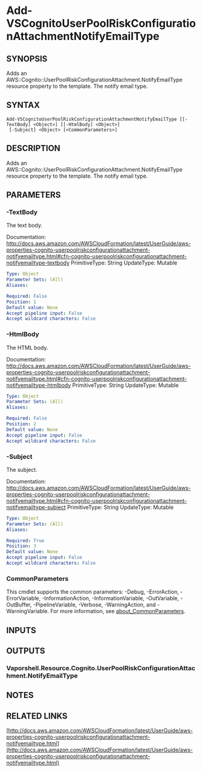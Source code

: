 # Add-VSCognitoUserPoolRiskConfigurationAttachmentNotifyEmailType

## SYNOPSIS
Adds an AWS::Cognito::UserPoolRiskConfigurationAttachment.NotifyEmailType resource property to the template.
The notify email type.

## SYNTAX

```
Add-VSCognitoUserPoolRiskConfigurationAttachmentNotifyEmailType [[-TextBody] <Object>] [[-HtmlBody] <Object>]
 [-Subject] <Object> [<CommonParameters>]
```

## DESCRIPTION
Adds an AWS::Cognito::UserPoolRiskConfigurationAttachment.NotifyEmailType resource property to the template.
The notify email type.

## PARAMETERS

### -TextBody
The text body.

Documentation: http://docs.aws.amazon.com/AWSCloudFormation/latest/UserGuide/aws-properties-cognito-userpoolriskconfigurationattachment-notifyemailtype.html#cfn-cognito-userpoolriskconfigurationattachment-notifyemailtype-textbody
PrimitiveType: String
UpdateType: Mutable

```yaml
Type: Object
Parameter Sets: (All)
Aliases:

Required: False
Position: 1
Default value: None
Accept pipeline input: False
Accept wildcard characters: False
```

### -HtmlBody
The HTML body.

Documentation: http://docs.aws.amazon.com/AWSCloudFormation/latest/UserGuide/aws-properties-cognito-userpoolriskconfigurationattachment-notifyemailtype.html#cfn-cognito-userpoolriskconfigurationattachment-notifyemailtype-htmlbody
PrimitiveType: String
UpdateType: Mutable

```yaml
Type: Object
Parameter Sets: (All)
Aliases:

Required: False
Position: 2
Default value: None
Accept pipeline input: False
Accept wildcard characters: False
```

### -Subject
The subject.

Documentation: http://docs.aws.amazon.com/AWSCloudFormation/latest/UserGuide/aws-properties-cognito-userpoolriskconfigurationattachment-notifyemailtype.html#cfn-cognito-userpoolriskconfigurationattachment-notifyemailtype-subject
PrimitiveType: String
UpdateType: Mutable

```yaml
Type: Object
Parameter Sets: (All)
Aliases:

Required: True
Position: 3
Default value: None
Accept pipeline input: False
Accept wildcard characters: False
```

### CommonParameters
This cmdlet supports the common parameters: -Debug, -ErrorAction, -ErrorVariable, -InformationAction, -InformationVariable, -OutVariable, -OutBuffer, -PipelineVariable, -Verbose, -WarningAction, and -WarningVariable. For more information, see [about_CommonParameters](http://go.microsoft.com/fwlink/?LinkID=113216).

## INPUTS

## OUTPUTS

### Vaporshell.Resource.Cognito.UserPoolRiskConfigurationAttachment.NotifyEmailType
## NOTES

## RELATED LINKS

[http://docs.aws.amazon.com/AWSCloudFormation/latest/UserGuide/aws-properties-cognito-userpoolriskconfigurationattachment-notifyemailtype.html](http://docs.aws.amazon.com/AWSCloudFormation/latest/UserGuide/aws-properties-cognito-userpoolriskconfigurationattachment-notifyemailtype.html)

